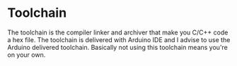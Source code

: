 Toolchain
====
The toolchain is the compiler linker and archiver that make you C/C++ code a hex file.
The toolchain is delivered with Arduino IDE and I advise to use the Arduino delivered toolchain. Basically not using this toolchain means you're on your own.
